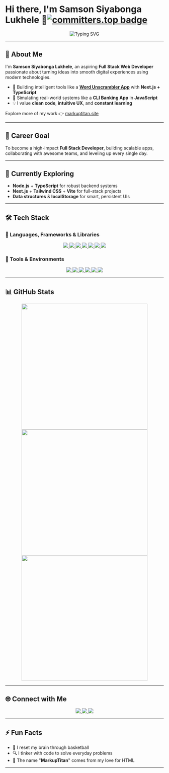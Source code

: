 # Hi there, I'm Samson Siyabonga Lukhele 👋[![committers.top badge](https://user-badge.committers.top/south_africa/markuptitan.svg)](https://user-badge.committers.top/south_africa/markuptitan)

<p align="center">
  <img src="https://readme-typing-svg.herokuapp.com?font=Fira+Code&size=24&pause=1000&color=38B2AC&center=true&vCenter=true&width=500&lines=Full+Stack+Web+Developer;Next.js+and+Node.js+Fanatic;Always+Building+Cool+Stuff;Umuzi+Recruit" alt="Typing SVG" />
</p>

---

## 🚀 About Me

I'm **Samson Siyabonga Lukhele**, an aspiring **Full Stack Web Developer** passionate about turning ideas into smooth digital experiences using modern technologies.

- 🧠 Building intelligent tools like a [**Word Unscrambler App**](https://markuptitan.site) with **Next.js + TypeScript**
- 🏦 Simulating real-world systems like a **CLI Banking App** in **JavaScript**
- 💡 I value **clean code**, **intuitive UX**, and **constant learning**

Explore more of my work 👉 [markuptitan.site](https://markuptitan.site)

---

## 🎯 Career Goal

To become a high-impact **Full Stack Developer**, building scalable apps, collaborating with awesome teams, and leveling up every single day.

---

## 🔭 Currently Exploring

- **Node.js** + **TypeScript** for robust backend systems
- **Next.js** + **Tailwind CSS** + **Vite** for full-stack projects
- **Data structures** & **localStorage** for smart, persistent UIs

---

## 🛠 Tech Stack

### 🔧 Languages, Frameworks & Libraries

<p align="center">
  <a href="https://developer.mozilla.org/en-US/docs/Web/JavaScript" target="_blank">
    <img src="https://img.shields.io/badge/JavaScript-%23F7DF1E.svg?style=for-the-badge&logo=javascript&logoColor=black">
  </a>
  <a href="https://www.typescriptlang.org/" target="_blank">
    <img src="https://img.shields.io/badge/TypeScript-%232F74C0.svg?style=for-the-badge&logo=typescript&logoColor=white">
  </a>
  <a href="https://nodejs.org/" target="_blank">
    <img src="https://img.shields.io/badge/Node.js-%23339933.svg?style=for-the-badge&logo=nodedotjs&logoColor=white">
  </a>
  <a href="https://react.dev/" target="_blank">
    <img src="https://img.shields.io/badge/React-%2320232a.svg?style=for-the-badge&logo=react&logoColor=61DAFB">
  </a>
  <a href="https://nextjs.org/" target="_blank">
    <img src="https://img.shields.io/badge/Next.js-%23000000.svg?style=for-the-badge&logo=nextdotjs&logoColor=white">
  </a>
  <a href="https://vitejs.dev/" target="_blank">
    <img src="https://img.shields.io/badge/Vite-%23646CFF.svg?style=for-the-badge&logo=vite&logoColor=white">
  </a>
  <a href="https://tailwindcss.com/" target="_blank">
    <img src="https://img.shields.io/badge/Tailwind_CSS-grey?style=for-the-badge&logo=tailwind-css&logoColor=38B2AC">
  </a>
</p>

### 🧰 Tools & Environments

<p align="center">
  <a href="https://git-scm.com/" target="_blank">
    <img src="https://img.shields.io/badge/Git-%23F05032.svg?style=for-the-badge&logo=git&logoColor=white">
  </a>
  <a href="https://www.docker.com/" target="_blank">
    <img src="https://img.shields.io/badge/Docker-%232496ED.svg?style=for-the-badge&logo=docker&logoColor=white">
  </a>
  <a href="https://code.visualstudio.com/" target="_blank">
    <img src="https://img.shields.io/badge/VSCode-%23007ACC.svg?style=for-the-badge&logo=visual-studio-code&logoColor=white">
  </a>
  <a href="https://jasmine.github.io/" target="_blank">
    <img src="https://img.shields.io/badge/Jasmine-%238A4182.svg?style=for-the-badge&logo=jasmine&logoColor=white">
  </a>
  <a href="https://eslint.org/" target="_blank">
    <img src="https://img.shields.io/badge/ESLint-%234B32C3.svg?style=for-the-badge&logo=eslint&logoColor=white">
  </a>
  <a href="https://www.linux.org/" target="_blank">
    <img src="https://img.shields.io/badge/Linux-%23FCC624.svg?style=for-the-badge&logo=linux&logoColor=black">
  </a>
</p>

---

## 📊 GitHub Stats

<p align="center">
  <img src="https://github-readme-stats.vercel.app/api?username=markuptitan&show_icons=true&theme=dark&hide_border=true" width="400">
  <br>
  <img src="https://github-readme-stats.vercel.app/api/top-langs/?username=markuptitan&layout=compact&theme=dark&hide_border=true" width="400">
  <br>
  <img src="https://github-readme-streak-stats.herokuapp.com/?user=markuptitan&theme=dark&hide_border=true" width="400">
</p>

---

## 🌐 Connect with Me

<p align="center">
  <a href="https://twitter.com/markuptitan" target="_blank">
    <img src="https://img.shields.io/badge/Twitter-%231DA1F2.svg?style=for-the-badge&logo=twitter&logoColor=white">
  </a>
  <a href="https://facebook.com/markuptitan" target="_blank">
    <img src="https://img.shields.io/badge/Facebook-%231877F2.svg?style=for-the-badge&logo=facebook&logoColor=white">
  </a>
  <a href="https://www.youtube.com/@markuptitan" target="_blank">
    <img src="https://img.shields.io/badge/YouTube-%23FF0000.svg?style=for-the-badge&logo=youtube&logoColor=white">
  </a>
</p>

---

## ⚡ Fun Facts

- 🏀 I reset my brain through basketball
- 🔍 I tinker with code to solve everyday problems
- 💬 The name "**MarkupTitan**" comes from my love for HTML

---
